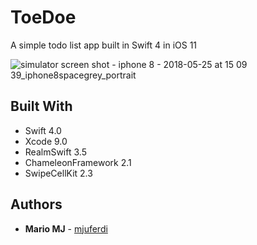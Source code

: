 # ToeDoe

A simple todo list app built in Swift 4 in iOS 11

![simulator screen shot - iphone 8 - 2018-05-25 at 15 09 39_iphone8spacegrey_portrait](https://user-images.githubusercontent.com/19746283/40547894-711885f0-6033-11e8-981e-bcf9319b1f57.png)


## Built With

*  Swift 4.0
*  Xcode 9.0
*  RealmSwift 3.5
*  ChameleonFramework 2.1
*  SwipeCellKit 2.3


## Authors

* **Mario MJ** - [mjuferdi](https://github.com/mjuferdi)
